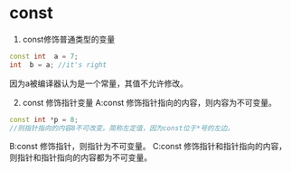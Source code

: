 # const
1. const修饰普通类型的变量
```c++
const int  a = 7;  
int  b = a; //it's right
```
因为a被编译器认为是一个常量，其值不允许修改。

2. const 修饰指针变量
A:const 修饰指针指向的内容，则内容为不可变量。
```c++
const int *p = 8; 
//则指针指向的内容8不可改变。简称左定值，因为const位于*号的左边。
```
B:const 修饰指针，则指针为不可变量。
C:const 修饰指针和指针指向的内容，则指针和指针指向的内容都为不可变量。
